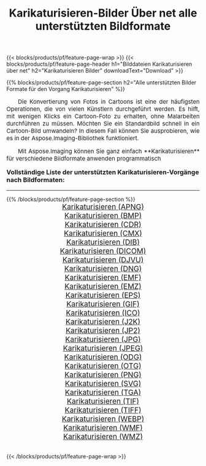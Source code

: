 ﻿---
title: Karikaturisieren-Bilder Über net alle unterstützten Bildformate 
weight: 3920
url: /de/net/cartoonify/ 
lang: de
langdirlevel: 2
locales: zh-hans,ja,it,ru,de,es,fr,nl,id,lt,pl,pt,vi,tr,ko,zh-hant,ar,hi,th,sv,cs,uk,he
description: Mit Aspose.Imaging können Sie ganz einfach Karikaturisieren Bilder über net
---

{{< blocks/products/pf/feature-page-wrap >}}
{{< blocks/products/pf/feature-page-header h1="Bilddateien Karikaturisieren über net" h2="Karikaturisieren Bilder" downloadText="Download" >}}


{{% blocks/products/pf/feature-page-section  h2="Alle unterstützten Bilder Formate für den Vorgang Karikaturisieren" %}}
<p align="justify" style="text-indent:2em;font-size:15px;">
Die Konvertierung von Fotos in Cartoons ist eine der häufigsten Operationen, die von vielen Künstlern durchgeführt werden. Es hilft, mit wenigen Klicks ein Cartoon-Foto zu erhalten, ohne Malarbeiten durchführen zu müssen. Möchten Sie ein Standardbild schnell in ein Cartoon-Bild umwandeln? In diesem Fall können Sie ausprobieren, wie es in der Aspose.Imaging-Bibliothek funktioniert.
</p>
<p align="justify" style="text-indent:2em;font-size:15px;">
Mit Aspose.Imaging können Sie ganz einfach **Karikaturisieren** für verschiedene Bildformate anwenden programmatisch
</p>
<h3 style="margin-top:16px;">
Vollständige Liste der unterstützten Karikaturisieren-Vorgänge nach Bildformaten:
</h3>
<hr/>
{{% /blocks/products/pf/feature-page-section %}}
<div class="container-fluid productfamilypage bg-gray">
    <div class="convertypes bg-gray agp-content section">
        <div class="container">
		<div class="row other-converters" style="gap: 10px;font-size: 19px;text-align:center;">
		    <div class='col-md-3 other-converter remove-lp remove-rp'><a href="/imaging/de/net/cartoonify/apng/" style="padding:15px;">Karikaturisieren (APNG)</a></div><div class='col-md-3 other-converter remove-lp remove-rp'><a href="/imaging/de/net/cartoonify/bmp/" style="padding:15px;">Karikaturisieren (BMP)</a></div><div class='col-md-3 other-converter remove-lp remove-rp'><a href="/imaging/de/net/cartoonify/cdr/" style="padding:15px;">Karikaturisieren (CDR)</a></div><div class='col-md-3 other-converter remove-lp remove-rp'><a href="/imaging/de/net/cartoonify/cmx/" style="padding:15px;">Karikaturisieren (CMX)</a></div><div class='col-md-3 other-converter remove-lp remove-rp'><a href="/imaging/de/net/cartoonify/dib/" style="padding:15px;">Karikaturisieren (DIB)</a></div><div class='col-md-3 other-converter remove-lp remove-rp'><a href="/imaging/de/net/cartoonify/dicom/" style="padding:15px;">Karikaturisieren (DICOM)</a></div><div class='col-md-3 other-converter remove-lp remove-rp'><a href="/imaging/de/net/cartoonify/djvu/" style="padding:15px;">Karikaturisieren (DJVU)</a></div><div class='col-md-3 other-converter remove-lp remove-rp'><a href="/imaging/de/net/cartoonify/dng/" style="padding:15px;">Karikaturisieren (DNG)</a></div><div class='col-md-3 other-converter remove-lp remove-rp'><a href="/imaging/de/net/cartoonify/emf/" style="padding:15px;">Karikaturisieren (EMF)</a></div><div class='col-md-3 other-converter remove-lp remove-rp'><a href="/imaging/de/net/cartoonify/emz/" style="padding:15px;">Karikaturisieren (EMZ)</a></div><div class='col-md-3 other-converter remove-lp remove-rp'><a href="/imaging/de/net/cartoonify/eps/" style="padding:15px;">Karikaturisieren (EPS)</a></div><div class='col-md-3 other-converter remove-lp remove-rp'><a href="/imaging/de/net/cartoonify/gif/" style="padding:15px;">Karikaturisieren (GIF)</a></div><div class='col-md-3 other-converter remove-lp remove-rp'><a href="/imaging/de/net/cartoonify/ico/" style="padding:15px;">Karikaturisieren (ICO)</a></div><div class='col-md-3 other-converter remove-lp remove-rp'><a href="/imaging/de/net/cartoonify/j2k/" style="padding:15px;">Karikaturisieren (J2K)</a></div><div class='col-md-3 other-converter remove-lp remove-rp'><a href="/imaging/de/net/cartoonify/jp2/" style="padding:15px;">Karikaturisieren (JP2)</a></div><div class='col-md-3 other-converter remove-lp remove-rp'><a href="/imaging/de/net/cartoonify/jpg/" style="padding:15px;">Karikaturisieren (JPG)</a></div><div class='col-md-3 other-converter remove-lp remove-rp'><a href="/imaging/de/net/cartoonify/jpeg/" style="padding:15px;">Karikaturisieren (JPEG)</a></div><div class='col-md-3 other-converter remove-lp remove-rp'><a href="/imaging/de/net/cartoonify/odg/" style="padding:15px;">Karikaturisieren (ODG)</a></div><div class='col-md-3 other-converter remove-lp remove-rp'><a href="/imaging/de/net/cartoonify/otg/" style="padding:15px;">Karikaturisieren (OTG)</a></div><div class='col-md-3 other-converter remove-lp remove-rp'><a href="/imaging/de/net/cartoonify/png/" style="padding:15px;">Karikaturisieren (PNG)</a></div><div class='col-md-3 other-converter remove-lp remove-rp'><a href="/imaging/de/net/cartoonify/svg/" style="padding:15px;">Karikaturisieren (SVG)</a></div><div class='col-md-3 other-converter remove-lp remove-rp'><a href="/imaging/de/net/cartoonify/tga/" style="padding:15px;">Karikaturisieren (TGA)</a></div><div class='col-md-3 other-converter remove-lp remove-rp'><a href="/imaging/de/net/cartoonify/tif/" style="padding:15px;">Karikaturisieren (TIF)</a></div><div class='col-md-3 other-converter remove-lp remove-rp'><a href="/imaging/de/net/cartoonify/tiff/" style="padding:15px;">Karikaturisieren (TIFF)</a></div><div class='col-md-3 other-converter remove-lp remove-rp'><a href="/imaging/de/net/cartoonify/webp/" style="padding:15px;">Karikaturisieren (WEBP)</a></div><div class='col-md-3 other-converter remove-lp remove-rp'><a href="/imaging/de/net/cartoonify/wmf/" style="padding:15px;">Karikaturisieren (WMF)</a></div><div class='col-md-3 other-converter remove-lp remove-rp'><a href="/imaging/de/net/cartoonify/wmz/" style="padding:15px;">Karikaturisieren (WMZ)</a></div>
                </div>
        </div>
    </div>
</div>
<br/>

{{< /blocks/products/pf/feature-page-wrap >}}

